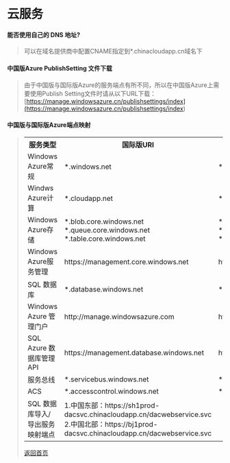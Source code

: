 # 云服务

#### 能否使用自己的 DNS 地址?
>可以在域名提供商中配置CNAME指定到*.chinacloudapp.cn域名下

#### 中国版Azure PublishSetting 文件下载
>由于中国版与国际版Azure的服务端点有所不同，所以在中国版Azure上需要使用Publish Setting文件时请从以下URL下载：[https://manage.windowsazure.cn/publishsettings/index](<https://manage.windowsazure.cn/publishsettings/index>)

#### 中国版与国际版Azure端点映射
><table>
<tbody>
    <tr>
        <th>服务类型</th>
        <th>国际版URI</th>
        <th>中国版URI</th>
    </tr>
    <tr>
        <td>Windows Azure常规</td>
        <td>*.windows.net</td>
        <td>*.chinacloudapi.cn</td>
    </tr>
    <tr>
        <td>Windws Azure计算</td>
        <td>*.cloudapp.net</td>
        <td>*.chinacloudapp.cn</td>
    </tr>
    <tr>
        <td>Windows Azure存储</td>
        <td>*.blob.core.windows.net<br>
        *.queue.core.windows.net<br>
        *.table.core.windows.net</td>
        <td>*.blob.core.chinacloudapi.cn<br>
        *.queue.core.chinacloudapi.cn<br>
        *.table.core.chinacloudapi.cn</td>
    </tr>
    <tr>
        <td>Windows Azure服务管理</td>
        <td>https://management.core.windows.net</td>
        <td>https://management.core.windows.net</td>
    </tr>
    <tr>
        <td>SQL 数据库</td>
        <td>*.database.windows.net</td>
        <td>*.database.chinacloudapi.cn</td>
    </tr>
    <tr>
        <td>Windows Azure 管理门户</td>
        <td>http://manage.windowsazure.com</td>
        <td>http://manage.windowsazure.cn</td>
    </tr>
    <tr>
        <td>SQL Azure 数据库管理 API</td>
        <td>https://management.database.windows.net</td>
        <td>https://management.database..chinacloudapi.cn</td>
    </tr>
    <tr>
        <td>服务总线</td>
        <td>*.servicebus.windows.net</td>
        <td>*.servicebus.chinacloudapi.cn</td>
    </tr>
    <tr>
        <td>ACS</td>
        <td>*.accesscontrol.windows.net </td>
        <td>*.accesscontrol.chinacloudapi.cn</td>
    </tr>
    <tr>
        <td>SQL 数据库导入/导出服务映射端点</td>
        <td>1.中国东部：https://sh1prod-dacsvc.chinacloudapp.cn/dacwebservice.svc<br>2.中国北部：https://bj1prod-dacsvc.chinacloudapp.cn/dacwebservice.svc</td>
    </tr>
</tbody>
</table>

[返回首页](</index.md>)